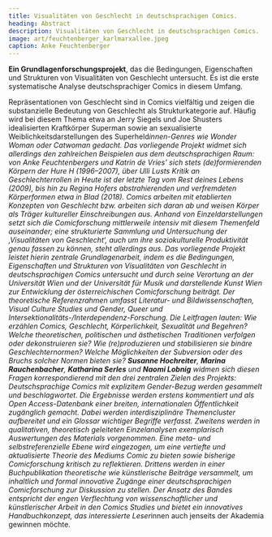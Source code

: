 ```yaml
---
title: Visualitäten von Geschlecht in deutschsprachigen Comics.
heading: Abstract
description: Visualitäten von Geschlecht in deutschsprachigen Comics.
image: art/feuchtenberger_karlmarxallee.jpeg
caption: Anke Feuchtenberger
---
```


**Ein Grundlagenforschungsprojekt**, das die Bedingungen, Eigenschaften und Strukturen von Visualitäten von Geschlecht untersucht.
Es ist die erste systematische Analyse deutschsprachiger Comics in diesem Umfang.

<!--more-->

Repräsentationen von Geschlecht sind in Comics vielfältig und zeigen die substanzielle Bedeutung von Geschlecht als Strukturkategorie auf. Häufig wird bei diesem Thema etwa an Jerry Siegels und Joe Shusters idealisierten Kraftkörper Superman sowie an sexualisierte Weiblichkeitsdarstellungen des Superheld*innen-Genres wie *Wonder Woman* oder *Catwoman* gedacht. Das vorliegende Projekt widmet sich allerdings den zahlreichen Beispielen aus dem deutschsprachigen Raum: von Anke Feuchtenbergers und Katrin de Vries’ sich stets (de)formierenden Körpern der *Hure H* (1996–2007), über Ulli Lusts Kritik an Geschlechterrollen in *Heute ist der letzte Tag vom Rest deines Lebens* (2009), bis hin zu Regina Hofers abstrahierenden und verfremdeten Körperformen etwa in *Blad* (2018). Comics arbeiten mit etablierten Konzepten von Geschlecht bzw. arbeiten sich daran ab und weisen Körper als Träger kultureller Einschreibungen aus. Anhand von Einzeldarstellungen setzt sich die Comicforschung mittlerweile intensiv mit diesem Themenfeld auseinander; eine strukturierte Sammlung und Untersuchung der ‚Visualitäten von Geschlecht‘, auch um ihre soziokulturelle Produktivität genau fassen zu können, steht allerdings aus.
Das vorliegende Projekt leistet hierin zentrale Grundlagenarbeit, indem es die Bedingungen, Eigenschaften und Strukturen von Visualitäten von Geschlecht in deutschsprachigen Comics untersucht und durch seine Verortung an der Universität Wien und der Universität für Musik und darstellende Kunst Wien zur Entwicklung der österreichischen Comicforschung beiträgt. 
Der theoretische Referenzrahmen umfasst Literatur- und Bildwissenschaften, Visual Culture Studies und Gender, Queer und Intersektionalitäts-/Interdependenz-Forschung. Die Leitfragen lauten: Wie erzählen Comics, Geschlecht, Körperlichkeit, Sexualität und Begehren? Welche theoretischen, politischen und ästhetischen Traditionen verfolgen oder dekonstruieren sie? Wie (re)produzieren und stabilisieren sie binäre Geschlechternormen? Welche Möglichkeiten der Subversion oder des Bruchs solcher Normen bieten sie? 
**Susanne Hochreiter**, **Marina Rauchenbacher**, **Katharina Serles** und **Naomi Lobnig** widmen sich diesen Fragen korrespondierend mit den drei zentralen Zielen des Projekts: Deutschsprachige Comics mit explizitem Gender-Bezug werden gesammelt und beschlagwortet. Die Ergebnisse werden erstens kommentiert und als Open Access-Datenbank einer breiten, internationalen Öffentlichkeit zugänglich gemacht. Dabei werden interdisziplinäre Themencluster aufbereitet und ein Glossar wichtiger Begriffe verfasst. Zweitens werden in qualitativen, theoretisch geleiteten Einzelanalysen exemplarisch Auswertungen des Materials vorgenommen. Eine meta- und selbstreferenzielle Ebene wird eingezogen, um eine vertiefte und aktualisierte Theorie des Mediums Comic zu bieten sowie bisherige Comicforschung kritisch zu reflektieren. Drittens werden in einer Buchpublikation theoretische wie künstlerische Beiträge versammelt, um inhaltlich und formal innovative Zugänge einer deutschsprachigen Comicforschung zur Diskussion zu stellen. Der Ansatz des Bandes entspricht der engen Verflechtung von wissenschaftlicher und künstlerischer Arbeit in den Comics Studies und bietet ein innovatives Handbuchkonzept, das interessierte Leser*innen auch jenseits der Akademia gewinnen möchte. 
